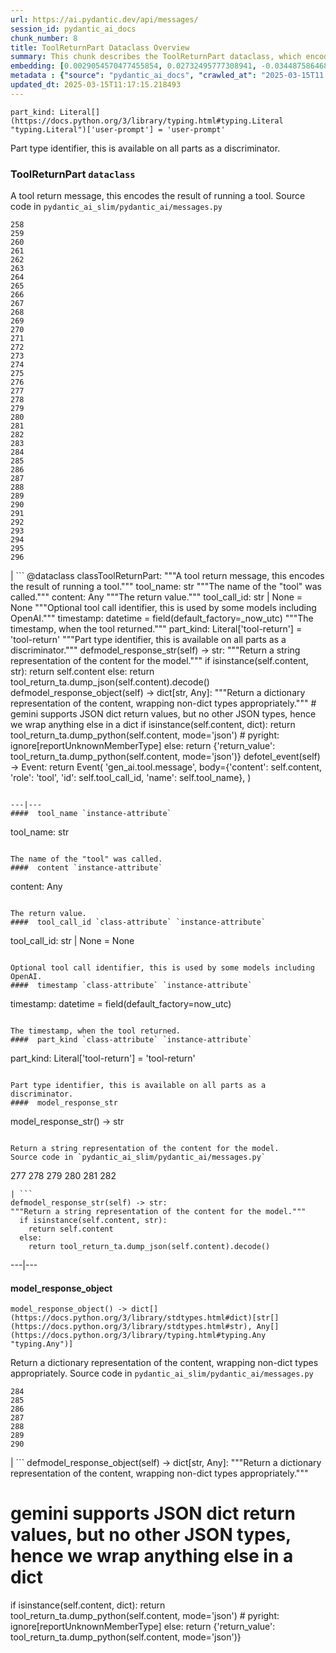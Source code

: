 ```yaml
---
url: https://ai.pydantic.dev/api/messages/
session_id: pydantic_ai_docs
chunk_number: 8
title: ToolReturnPart Dataclass Overview
summary: This chunk describes the ToolReturnPart dataclass, which encodes the results of running a tool. It includes attributes for the tool's name, return value, optional tool call identifier, and timestamp of when the tool returned.
embedding: [0.0029054570477455854, 0.02732495777308941, -0.034487586468458176, -0.022452976554632187, 0.012906682677567005, -0.002427270170301199, -0.02420875057578087, -0.006546362303197384, -0.007098675239831209, -0.027278447523713112, -0.01737169735133648, -0.06446364521980286, 0.05381272733211517, -0.04804541543126106, -0.0041016507893800735, -0.019104216247797012, 0.007075420115143061, 0.03099929355084896, 0.018720503896474838, 0.07785868644714355, 0.0289528276771307, -0.02239483781158924, 0.013174118474125862, -9.329366002930328e-05, 0.023197146132588387, 0.012511342763900757, 0.005659754853695631, 0.025929640978574753, 0.03320854529738426, -0.0068777501583099365, 0.00196507154032588, -0.025487791746854782, 0.0025944176595658064, -0.04271995648741722, -0.010441622696816921, -0.004203392658382654, 0.019801873713731766, -0.00891258753836155, 0.0020755340810865164, -0.0023386094253510237, -0.024511069059371948, -0.017313558608293533, 0.012162513099610806, 0.013267138972878456, -0.04685939848423004, 0.013778755441308022, 0.0035289893858134747, 0.03788285702466965, -0.02402270771563053, 2.1574725906248204e-05, -0.0019200143869966269, 0.04283623397350311, 0.010121862404048443, 0.023813409730792046, -0.0259528961032629, -0.02004605531692505, -0.05864982679486275, 0.029650487005710602, -0.02999931573867798, -0.04427805915474892, -0.006511479616165161, -0.0010225058067589998, -0.010098607279360294, 0.046952418982982635, -0.008354460820555687, -0.023999452590942383, -0.04123161733150482, 0.02909236028790474, -0.01675543189048767, 0.017546111717820168, 0.04183625429868698, 0.03978979215025902, -0.06451015919446945, -0.011586945503950119, -0.010679989121854305, -0.04762681946158409, -0.020801851525902748, 0.036138709634542465, 0.01619730517268181, -0.0386037714779377, -0.009273044764995575, 0.032441120594739914, -0.015697317197918892, 0.02342969924211502, -0.012860171496868134, -0.03232484310865402, -0.04120836406946182, -0.008807938545942307, -0.0014316533925011754, -0.01942978985607624, -0.03739449754357338, -0.02476687729358673, 0.0012913949321955442, 0.02627846971154213, 0.08502131700515747, -0.018301907926797867, -0.05678940191864967, 0.004069674760103226, -0.005732427351176739, 0.014929892495274544, 0.04113859683275223, 0.0012238093186169863, -0.04832448065280914, 0.035975925624370575, 0.04344087094068527, -0.000300138519378379, 0.0200344268232584, -0.03634800761938095, -0.055719658732414246, -0.0259528961032629, -0.1024162694811821, 0.014685711823403835, -0.01239506620913744, 0.014557807706296444, -0.06632407009601593, -0.0021801828406751156, -0.03813866525888443, 0.052742984145879745, -0.008581199683248997, -0.016999611631035805, -0.05013839155435562, -0.04439433664083481, 0.012604364193975925, -0.013313650153577328, -0.03230158984661102, 0.02476687729358673, -0.007546339649707079, -0.03209229186177254, -0.06325437128543854, -0.02195298857986927, 0.008993981406092644, 0.01462757308036089, -0.037161942571401596, -0.003694683313369751, -0.011918333359062672, -0.007249834481626749, -0.022592507302761078, 0.004395248834043741, -0.041603703051805496, 0.03667358309030533, -0.0019883266650140285, -0.027859829366207123, -0.041487425565719604, 0.016592644155025482, -0.02583662047982216, 0.011581131257116795, -0.042092062532901764, -0.029766762629151344, -0.02685985341668129, 0.01722053810954094, -0.019708853214979172, 0.01720890961587429, -0.017569366842508316, -0.004374900367110968, -0.0304411668330431, -0.010586967691779137, 0.02658079005777836, 0.0341387577354908, 0.010069537907838821, -0.012685757130384445, -0.008924215100705624, -0.005313832312822342, -0.024859897792339325, 0.029650487005710602, -0.0415571928024292, -0.01089510042220354, 0.019255375489592552, 0.0004810936807189137, -0.04109208658337593, -0.0711611658334732, -0.018150748685002327, 0.01736006885766983, -0.06562641263008118, -0.010505574755370617, 0.003633638145402074, -0.01719728298485279, -0.016546133905649185, -0.05623127520084381, -0.028673764318227768, 0.0008611722150817513, -0.0022717504762113094, -0.002696159528568387, -0.09441645443439484, -0.02360411360859871, -0.02049953304231167, -0.04034791886806488, -0.0015290349256247282, 0.008900959976017475, -0.009296299889683723, 0.023359932005405426, 0.0002494492509867996, 0.008307949639856815, 0.04292925447225571, 0.006325437221676111, -0.02446455880999565, -0.025929640978574753, 0.04662684351205826, -0.03802238777279854, 0.0326504185795784, 0.028999337926506996, 0.056184764951467514, 0.0742773786187172, 0.028557488694787025, 0.0013989506987854838, 0.020964637398719788, -0.02124370075762272, -0.013848521746695042, 0.04109208658337593, -0.03204578161239624, -0.018325163051486015, -0.012569480575621128, -0.034045733511447906, 0.01973210833966732, -0.012964820489287376, -0.00898816715925932, 0.008028886280953884, -0.052603453397750854, 0.010633478872478008, -0.01113928109407425, 0.016267070546746254, -0.010023027658462524, 0.07985864579677582, 0.06609151512384415, -0.029790017753839493, -0.01912747137248516, 0.00045602157479152083, -0.021697180345654488, -0.06809146702289581, -0.02004605531692505, 0.02330179512500763, -0.020278606563806534, 0.011836939491331577, -0.02151113748550415, -0.04690590873360634, 0.010534643195569515, -0.06027769669890404, 0.022499486804008484, -0.0013895032461732626, 0.019080961123108864, -0.015801966190338135, 0.0007339948788285255, -0.0034563166555017233, -0.01768564246594906, 0.03397597000002861, 0.040161874145269394, 0.005947538651525974, 0.01767401583492756, -0.0326736718416214, 0.017174027860164642, 0.02762727625668049, 0.09525363892316818, -0.032720185816287994, 0.032115545123815536, -0.0007365384371951222, -0.03383643925189972, 0.01522058341652155, -0.014778733253479004, 0.007342855911701918, -0.020092565566301346, 0.0035377100575715303, 0.01749960146844387, -0.00555801298469305, -0.0445106141269207, 0.0019926871173083782, 0.0014113050419837236, -0.0027906340546905994, -0.01811586692929268, -0.00906374678015709, 0.010046282783150673, -0.05251042917370796, 0.02876678667962551, -0.00011491380428196862, 0.07553315907716751, 0.004816750530153513, -0.019197236746549606, 0.010627664625644684, 0.0005105261225253344, 0.028092382475733757, 0.012836916372179985, -0.011150908656418324, -0.006778915412724018, 0.009023049846291542, 0.02402270771563053, 0.01586010307073593, -0.0400223433971405, 0.0014113050419837236, -0.012604364193975925, -0.017592621967196465, -0.016092656180262566, -0.01542988047003746, 0.012953192926943302, -0.013825266622006893, 0.029720252379775047, -0.027790063992142677, -0.030952783301472664, -0.004892330151051283, 0.03025512397289276, -0.027697043493390083, 0.008063769899308681, -0.02331342175602913, -0.0009578270255587995, -0.042999017983675, -0.0036132896784693003, 0.011522993445396423, 0.022464603185653687, -0.0029824902303516865, 0.021162308752536774, -0.024673856794834137, 0.015976380556821823, -0.021313467994332314, 0.03485966846346855, -0.0024795946665108204, -0.030022570863366127, -0.04467339813709259, -0.046510566025972366, 0.011150908656418324, 0.03592941164970398, 0.00898816715925932, 0.024394793435931206, 0.02033674530684948, 0.000905502587556839, -0.018604226410388947, 0.00281679630279541, -0.034371308982372284, -0.018046099692583084, 0.03965025767683983, -0.026650555431842804, -0.001571185071952641, -0.018627481535077095, -0.013174118474125862, -0.00013562553795054555, -0.058417271822690964, -0.027534255757927895, 0.027092404663562775, 0.03818517550826073, 0.0030871389899402857, 0.011604386381804943, -0.0013924101367592812, -0.011534621007740498, 0.06697521358728409, -0.02658079005777836, -0.00014716233999934047, -0.07697498798370361, -0.024092473089694977, -0.03620847687125206, 0.014708966948091984, 0.0012390705524012446, 0.05102209374308586, -0.044743165373802185, 0.028138892725110054, 0.03311552479863167, 0.010482318699359894, 0.038068898022174835, 0.024720367044210434, -0.030162103474140167, -0.02004605531692505, -0.006488224025815725, -0.016720548272132874, -0.01827865280210972, -0.008069583214819431, -0.0400921106338501, -0.002405468374490738, 0.037487518042325974, -0.036138709634542465, -0.029441189020872116, 0.030324889346957207, -0.024418048560619354, -0.01959257572889328, -0.0004941747756674886, -0.01276715099811554, 0.015662433579564095, 0.026301726698875427, -0.021452998742461205, 0.010331159457564354, -0.02806912735104561, -0.011156721971929073, -0.0016235094517469406, -0.009389320388436317, -0.016662411391735077, -0.018301907926797867, 0.06157999113202095, 0.025325004011392593, -0.004805122967809439, -0.0011242476757615805, -0.005121976137161255, 0.009052119217813015, 0.018022844567894936, 0.001475983764976263, -0.02537151426076889, 0.01603451743721962, 0.02268552966415882, -0.06748683005571365, -0.03697590157389641, -0.006244043819606304, 0.012429948896169662, 0.03199927136301994, -0.00642427196726203, 0.03904562070965767, 0.038650281727313995, -0.020592553541064262, -0.006901005282998085, -0.004976630676537752, 0.008825380355119705, -0.00906374678015709, -0.018069354817271233, 0.022906454280018806, 0.011953216046094894, 0.019394906237721443, 0.005976608023047447, -0.006744032260030508, 0.07390528917312622, 0.004008629359304905, -0.013488064520061016, -0.01572057232260704, 0.014581062830984592, -0.06260322034358978, 0.03809215500950813, 0.017860058695077896, 0.023801783099770546, -0.018627481535077095, -0.02569708786904812, -0.06204509735107422, -0.040278151631355286, -0.015639178454875946, -0.009685825556516647, 0.0652543231844902, 0.02166229672729969, -0.08381204307079315, 0.028534233570098877, -0.06292879581451416, 0.002946153748780489, 0.00474698469042778, 0.030487677082419395, -0.0289528276771307, 0.025627322494983673, -0.040301404893398285, -0.020662318915128708, 0.03430154174566269, 0.006784729193896055, 0.013743872754275799, 0.05981259047985077, -0.02285994403064251, -0.0017121703131124377, 0.02818540297448635, -0.027557510882616043, -0.015301976352930069, 0.002154020592570305, 0.0016118818894028664, 0.03281320631504059, -0.04723148047924042, 0.00801725871860981, 0.042068809270858765, -0.06269624829292297, 0.013057841919362545, -0.03041791170835495, -0.04202229902148247, 0.024836642667651176, -0.013185746036469936, 0.03160393238067627, -0.02776680886745453, 0.05269647389650345, 6.467875937232748e-05, 0.013429926708340645, -0.02209251932799816, -0.04878958687186241, -0.06511479616165161, -0.025185471400618553, -0.000517066684551537, 0.01738332398235798, -0.004162695724517107, -0.00926723051816225, 0.025604067370295525, 0.024092473089694977, -0.016685666516423225, -0.01527872122824192, -0.010720686055719852, 0.03913864120841026, 0.008430040441453457, 0.016662411391735077, -0.001729611773043871, -0.0024534324184060097, -0.029743507504463196, -0.05046396702528, -0.008959097787737846, -0.03690613433718681, 0.0593474842607975, -0.00198541977442801, -0.027836574241518974, 3.263461258029565e-05, -0.03462711721658707, -0.0244878139346838, -0.015185699798166752, 0.02999931573867798, -0.01113928109407425, 0.03892934322357178, 0.023673878982663155, -0.02182508446276188, -0.02937142364680767, 0.0015522901667281985, -0.035836391150951385, -0.017987962812185287, 0.016534507274627686, 0.01542988047003746, 0.012755523435771465, 0.011290440335869789, 0.011389275081455708, 0.03592941164970398, 0.018139122053980827, -0.002068266738206148, 0.054091788828372955, -0.05251042917370796, -0.002236867556348443, 0.008430040441453457, 0.005217904224991798, 0.00913932640105486, 0.0015464763855561614, -0.015104306861758232, -0.014208978042006493, -0.004209206439554691, 0.00876142829656601, -0.005569640547037125, -0.011517179198563099, 6.413371011149138e-05, -0.04165021330118179, -0.003165625501424074, -0.013522947207093239, 0.0015581040643155575, 0.0015203141374513507, -0.03537128493189812, -0.015592667274177074, 0.04539431259036064, 0.013383415527641773, 0.041185107082128525, 0.02049953304231167, -0.020546043291687965, -0.013313650153577328, 0.013092724606394768, -0.009366065263748169, 0.018290281295776367, 0.010371856391429901, -0.004610360134392977, 0.0401153638958931, 0.003709217766299844, 0.0009127698722295463, 0.006825425662100315, 0.06037071719765663, -0.016720548272132874, 0.0036307312548160553, 0.017115889117121696, -0.004531873390078545, 0.02639474719762802, -0.04730124771595001, 0.04762681946158409, -0.07692848145961761, -0.0010036107851192355, 0.0018778641242533922, -0.02506919577717781, -0.020999521017074585, -0.006290554068982601, 0.020441394299268723, 0.019615832716226578, -0.0073370421305298805, 0.03237135335803032, 0.05460340529680252, -0.038371216505765915, 0.027394725009799004, 0.03667358309030533, 0.010668361559510231, -0.010331159457564354, -0.006185905542224646, 0.004927213303744793, 0.004194671753793955, 0.008046328090131283, -0.02951095439493656, 0.0007870459812693298, -0.0237436443567276, 0.024394793435931206, -0.006296367850154638, -0.027045894414186478, 0.01424386166036129, -0.008488178253173828, -0.016732176765799522, 0.00771494023501873, 0.010180000215768814, -0.01454618014395237, 0.028394700959324837, 0.01675543189048767, -0.013627596199512482, -0.0064998515881598, -0.049626775085926056, 0.01901119388639927, -0.0069882129319012165, -0.018604226410388947, -0.003552244510501623, -0.021139053627848625, -0.0029345261864364147, 0.01956932060420513, 0.005037675611674786, -0.04971979558467865, 0.0207785964012146, 0.019115842878818512, -0.006249857600778341, -0.00831376388669014, 0.03309226781129837, -0.05027792230248451, -0.017441462725400925, -0.002084254752844572, 0.014708966948091984, -0.059580035507678986, 0.018499577417969704, -0.0035929414443671703, 0.016139166429638863, -0.0170693788677454, -0.03202252462506294, 0.00949396938085556, 0.005703358445316553, -0.011488109827041626, 0.006127767264842987, 0.029208635911345482, -0.02879004180431366, -0.008854449726641178, -0.010226511396467686, 0.017011240124702454, 0.008680034428834915, -0.0005940998089499772, 0.02045302279293537, 0.002847318770363927, -0.01269738469272852, 0.015046168118715286, 0.05739403888583183, -0.0003023186873178929, 0.0035377100575715303, 0.049347713589668274, -0.006203346885740757, -0.0259994063526392, 0.04916166886687279, 0.03692939132452011, 0.0016060679918155074, 0.00906374678015709, -0.011464854702353477, -0.0014091248158365488, 0.05371970683336258, 0.02683659829199314, -0.024092473089694977, 0.02134834975004196, -0.002023209584876895, -0.0011969204060733318, 0.05418480932712555, -0.00047600659308955073, 0.031092314049601555, 0.03351086378097534, -0.03753402829170227, 0.02342969924211502, -0.007040536962449551, -0.0020159424748271704, 0.012185768224298954, -0.004729543346911669, 0.028115637600421906, -0.01194158848375082, 0.007848658598959446, -0.04841750115156174, -0.0019679784309118986, -0.029906295239925385, -0.005427201744168997, -0.007081233896315098, 0.0445106141269207, 0.029766762629151344, -0.01617405004799366, 0.004799309186637402, 0.011209046468138695, -0.019825128838419914, 0.030510932207107544, 0.033022504299879074, -0.007017281837761402, 0.03181322664022446, 0.004784774500876665, 0.01811586692929268, -0.017290303483605385, -0.01329039502888918, 0.05446387454867363, -0.026906363666057587, -0.01867399364709854, -0.061486970633268356, -0.0014926985604688525, 0.05367319658398628, -0.028883062303066254, 0.022511115297675133, 0.006255671381950378, 0.008005631156265736, 0.014441531151533127, -0.0064998515881598, -0.038371216505765915, -0.01312760729342699, -0.02344132587313652, 0.017569366842508316, 0.010133489966392517, -0.009813729673624039, -0.0025086638052016497, 0.001876410678960383, -0.02031349018216133, -0.018336791545152664, -0.018150748685002327, -0.06097535416483879, -0.03234810009598732, -0.0020668134093284607, 0.0046365223824977875, -0.010447436012327671, 0.0030260938219726086, 0.04581290856003761, -0.04069674760103226, -0.051580220460891724, 0.004694660194218159, -0.026487767696380615, 0.0207902230322361, -0.03772006928920746, 0.014057818800210953, 0.0018894918030127883, 0.032278332859277725, 0.024883152917027473, 0.000616264995187521, -0.004665591288357973, 0.001511593465693295, -0.018011217936873436, -0.0016729269409552217, 0.0022121588699519634, -0.03951072692871094, -0.019976288080215454, 0.030348144471645355, 0.02432502619922161, 0.012581108137965202, -0.016720548272132874, 0.03499920293688774, -0.012220651842653751, -0.03765030577778816, -0.023371560499072075, -0.04018513113260269, -0.03758053854107857, 0.013627596199512482, -0.01490663643926382, 0.02287157066166401, 0.009761405177414417, 0.00567428907379508, -0.0029766762163490057, -0.023859921842813492, -0.0028516792226582766, -0.015557784587144852, -0.056463830173015594, 0.034487586468458176, -0.018767014145851135, 0.019836757332086563, -0.014813615940511227, 0.006220788229256868, 0.0027804598212242126, -0.01602289080619812, 0.009249788708984852, -0.0018735037883743644, -0.015092679299414158, -0.01306946948170662, -0.04781286418437958, 0.025720342993736267, 0.013918287120759487, -0.02285994403064251, -0.005026048049330711, 0.044905953109264374, -0.02402270771563053, -0.029045850038528442, 0.008261439390480518, 0.007156813517212868, -0.013220628723502159, -0.045161761343479156, -0.0034824786707758904, 0.0017383324448019266, -0.01990652270615101, 0.024301771074533463, 0.04123161733150482, -0.02108091488480568, 0.03381318226456642, 0.018325163051486015, -0.0032324844505637884, 0.006930074654519558, 0.005668475292623043, -0.01570894382894039, -0.006488224025815725, 0.009959075599908829, 0.030766740441322327, -0.01781354658305645, -0.04395248740911484, -0.00276592536829412, -0.030231868848204613, -0.004098743665963411, -0.013488064520061016, 0.003927235957235098, 0.013557830825448036, -0.0005025321734137833, 0.01854608952999115, -0.014197350479662418, 0.005665568634867668, -0.08618408441543579, -0.042789723724126816, 0.04567337781190872, -0.008784683421254158, 0.004889423493295908, -0.01931351236999035, -0.023511091247200966, 0.004427224863320589, -0.023790154606103897, -0.052882514894008636, 0.009424204006791115, -0.005366156809031963, 0.004805122967809439, -0.004744078032672405, 0.01454618014395237, -0.0022732040379196405, 0.012046236544847488, -0.026301726698875427, 0.02446455880999565, -0.03058069758117199, -0.0002708877145778388, 0.022359956055879593, -0.005145231727510691, -0.025464534759521484, -0.042999017983675, -0.020836733281612396, -0.018487950786948204, 0.019185608252882957, 0.04976630583405495, -0.018929800018668175, -0.002505756914615631, 0.03199927136301994, -0.005354529246687889, 0.0026104056742042303, -0.06851006299257278, 0.011325323022902012, -0.0012630525743588805, -0.005026048049330711, 0.04213857278227806, -0.0032092290930449963, 0.03783634677529335, -0.009842799045145512, 0.003967932891100645, 0.011825311928987503, 0.024999430403113365, 0.004799309186637402, -0.021732062101364136, -0.006249857600778341, -0.0004792768741026521, 0.027417980134487152, -0.016057772561907768, 0.015371742658317089, -0.007825402542948723, -0.018953057006001472, 0.06488224118947983, 0.03960374742746353, -0.03616196662187576, -0.04067349061369896, 0.01748797297477722, 0.017999589443206787, 0.006290554068982601, -0.003470851108431816, -0.028464466333389282, 0.0020740805193781853, 0.01469733938574791, -0.010906727984547615, -0.02402270771563053, -0.0008568118792027235, -0.013150863349437714, -0.007732382044196129, -0.029278401285409927, 0.009650942869484425, -0.014348509721457958, 0.013371787965297699, -0.02625521458685398, 0.024813387542963028, 0.0038051458541303873, -0.007656801957637072, -0.01261599175632, 0.020127447322010994, 0.05088255926966667, -0.0043342034332454205, 0.031557418406009674, 0.041022319346666336, -0.04837099090218544, 0.0009091362589970231, 0.005726613570004702, 0.016267070546746254, 0.013860149309039116, 0.032417867332696915, 0.025325004011392593, 0.02165066823363304, 0.006028932519257069, -0.03232484310865402, -0.04571988806128502, -0.0040289778262376785, -0.016674038022756577, -0.015022912994027138, 0.020383255556225777, -0.024138985201716423, 0.006999840494245291, 0.0341387577354908, -0.041789744049310684, -0.036603815853595734, -0.0025406398344784975, 0.015569412149488926, -0.02627846971154213, -0.00987186748534441, -0.00941838975995779, 0.036882881075143814, 0.0004909044946543872, 0.03251088783144951, 0.010586967691779137, 0.01811586692929268, -0.02465059980750084, -0.005113255698233843, 0.12092747539281845, -0.015592667274177074, -0.010447436012327671, 0.008773055858910084, -0.026813341304659843, 0.04244089126586914, 0.032882969826459885, -0.005595802795141935, -0.0029970246832817793, 0.04037117213010788, -0.006430085748434067, 0.026301726698875427, -0.011505551636219025, -0.02342969924211502, 0.007203324232250452, 0.00941838975995779, -0.005171393509954214, 0.010075351223349571, -0.037022411823272705, 0.022069264203310013, 0.032720185816287994, -0.04478967562317848, -0.04930119961500168, -0.023557601496577263, -0.008546316996216774, -0.0010130583541467786, 0.02879004180431366, -0.014964775182306767, -0.0037847973871976137, 0.002138032577931881, 0.02138323336839676, -0.010028840973973274, 0.020685574039816856, -0.04404550790786743, -0.022976219654083252, 0.01704612374305725, -0.001183112501166761, -5.779755611001747e-06, -0.0053806914947927, 0.023557601496577263, 0.0020755340810865164, -0.023115752264857292, -0.020243724808096886, 0.01601126231253147, -0.018941428512334824, 0.04274320974946022, -0.04313855245709419, -0.003639451926574111, 0.007592849899083376, -0.02476687729358673, 0.009726522490382195, -0.00441850395873189, -0.016220560297369957, 0.04878958687186241, 0.005363249685615301, 0.028697019442915916, 0.03595266863703728, 0.0014578156406059861, -0.003781890496611595, 0.036278244107961655, -0.016953101381659508, -0.0034301544073969126, 0.014127585105597973, 0.0666961520910263, -0.007796333637088537, 0.011366019956767559, 0.0047644260339438915, -0.007418435532599688, 0.03795262426137924, -0.006284740287810564, 0.011360205709934235, 0.0038981668185442686, 0.009505596943199635, -0.00014498215750791132, 0.04292925447225571, 0.019046077504754066, -0.008133535273373127, 0.009459086693823338, 0.0003588217659853399, 0.012046236544847488, 0.047417525202035904, 0.029045850038528442, -0.008447482250630856, 0.03323179855942726, 0.02179020084440708, 0.0356736034154892, -0.0007761450833640993, -0.006587059237062931, 0.005401039496064186, 0.007523084059357643, -0.007778892293572426, 0.00456966320052743, 0.003389457706362009, 0.021848339587450027, -0.004845819901674986, -0.02434828132390976, -0.0029374330770224333, -0.006709149572998285, -0.04855703189969063, 0.0019999544601887465, -0.016267070546746254, 0.03697590157389641, -0.009447459131479263, -0.0415106825530529, -0.013441554270684719, 0.004523152485489845, 0.015081051737070084, -0.009180023334920406, 0.0031569048296660185, 0.0244878139346838, -0.024859897792339325, 0.029929550364613533, 0.05525455251336098, -0.022499486804008484, -0.02967374213039875, -0.001561010954901576, -0.03978979215025902, 0.0103892982006073, 0.043719932436943054, -0.022185539826750755, 0.04804541543126106, -0.021604157984256744, -0.025604067370295525, 0.01765076071023941, 0.001265959464944899, 0.03127835690975189, 0.04290599748492241, -0.0029970246832817793, 0.022790178656578064, -0.004360365681350231, 0.03527826443314552, 0.04704543948173523, -0.012429948896169662, -0.002280471147969365, 0.012336928397417068, 0.024906408041715622, 0.009383507072925568, 0.005197555758059025, 0.018301907926797867, -0.0259994063526392, 0.0018066448392346501, 0.033603884279727936, 0.0037063108757138252, 0.02284831553697586, 0.014534552581608295, 0.023976197466254234, 0.007110302802175283, 0.013522947207093239, -0.016650782898068428, -0.01402293611317873, -0.017546111717820168, -0.004084208980202675, 0.024906408041715622, 0.036580562591552734, -0.03995257616043091, 0.03788285702466965, -0.018453067168593407, 0.018057728186249733, 0.06809146702289581, -0.013371787965297699, -0.03334807604551315, -0.018662365153431892, 0.03595266863703728, -0.02030186355113983, -0.01734844222664833, -0.015534529462456703, 0.022941337898373604, 0.002260122913867235, 0.02196461521089077, 0.023952942341566086, 0.0009011422516778111, -0.027697043493390083, 0.0038807254750281572, -0.009912564419209957, 0.013883404433727264, 0.026464512571692467, 0.0081626046448946, -0.015174072235822678, 0.004546408075839281, -0.00794167909771204, 0.014418276026844978, 0.006453341338783503, 0.01246483251452446, -0.008040514774620533, 0.022220423445105553, -0.012209024280309677, -0.0007361750467680395, 0.00025689820176921785, -0.01660427264869213, -0.014453158713877201, 0.033580631017684937, -0.007732382044196129, -0.00135534699074924, 0.011098584160208702, -0.025487791746854782, -0.02418549545109272, 0.032999247312545776, 0.017034495249390602, 0.020150702446699142, 0.027255192399024963, -0.005014420486986637, -0.009243975393474102, -0.01677868701517582, 0.010354415513575077, -0.010662547312676907, 0.027650533244013786, 0.026348236948251724, -0.020871616899967194, 0.034068990498781204, -0.018476322293281555, -0.021150680258870125, -0.007592849899083376, 0.004697567317634821, -0.020883245393633842, 0.04467339813709259, -0.031045803800225258, 0.017732154577970505, 0.012685757130384445, -0.04560361057519913, -0.02165066823363304, -0.044022250920534134, -0.00012645059905480593, -0.02685985341668129, -0.026976129040122032, -0.003502827137708664, -0.0021729154977947474, -0.013685734011232853, -0.00014543636643793434, 0.0026772646233439445, -0.011743918061256409, 0.002433083951473236, 0.02818540297448635, 0.013767127878963947, -0.012209024280309677, 0.06623104959726334, 0.00904630497097969, 0.016511252149939537, -0.00035936679341830313, -0.009749777615070343, -0.010116048157215118, -0.006947515998035669, 0.03088301606476307, -0.0016525785904377699, 0.015301976352930069, -0.031836483627557755, 0.019801873713731766, -0.011325323022902012, 0.017092633992433548, 0.02627846971154213, -0.012476460076868534, -0.001826993189752102, 0.007784706074744463, 0.02788308449089527, 0.01573219895362854, 0.0006922080647200346, 0.009185836650431156, -0.01194158848375082, -0.01646474003791809, 0.003377829911187291, -0.0034911995753645897, 0.009900936856865883, -0.032882969826459885, 0.015313603915274143, 0.05725450813770294, -0.005148138385266066, -0.01737169735133648, 0.012802033685147762, -0.004787681624293327, -0.002603138331323862, -0.012278789654374123, 0.013848521746695042, -0.028557488694787025, 0.0004029704723507166, -0.007511456497013569, 0.02999931573867798, -0.02446455880999565, 0.017871685326099396, 0.021476253867149353, 0.0341155007481575, 0.020383255556225777, -0.015464764088392258, -0.032255079597234726, 0.018755385652184486, -0.0022034381981939077, -0.004310948308557272, -0.03974327817559242, -0.012941565364599228, -0.014592690393328667, 0.0007696045213378966, -0.014988030306994915, -0.015150817111134529, 0.0356503501534462, 0.0049853515811264515, 0.01972047984600067, -0.027976106852293015, 0.015964752063155174, -0.005508595146238804, -0.002094428986310959, 0.008633524179458618, -0.03323179855942726, -0.01570894382894039, -0.03374341502785683, -0.007837031036615372, 0.05553361773490906, -0.014046191237866879, 0.021778572350740433, -0.028697019442915916, 0.007831216789782047, 0.003941770642995834, 0.0015595575096085668, 0.00015070513472892344, -0.05176626145839691, 0.03439456596970558, -0.0244878139346838, -0.0004883609362877905, -0.02330179512500763, -0.014778733253479004, 0.03072023019194603, -0.0519057922065258, -0.04171998053789139, -0.00913932640105486, -0.02639474719762802, 0.007994003593921661, -0.008110280148684978, 0.04718497022986412, -0.00801725871860981, -0.02004605531692505, 0.02746449038386345, 0.0029490606393665075, 0.018476322293281555, 0.0017557739047333598, -0.015604295767843723, 0.01736006885766983, 0.019115842878818512, 0.013976425863802433, 0.009784660302102566, 0.01016837265342474, 0.051719751209020615, -0.004235368687659502, -0.019046077504754066, -0.046533823013305664, -0.02226693369448185, -0.011307882145047188, 0.0034127128310501575, 0.01239506620913744, 0.007040536962449551, 0.006209160666912794, 0.018139122053980827, 0.010604409500956535, -0.014197350479662418, -0.029022594913840294, 0.009540480561554432, -0.014092701487243176, -0.046975672245025635, 0.04555710032582283, -0.014046191237866879, 0.000861898937728256, 0.018790269270539284, 0.0053429012186825275, 0.0200344268232584, 0.005845796782523394, -0.04378969967365265, -0.02776680886745453, -0.010679989121854305, 0.0002605318441055715, 0.007209138013422489, 0.02509245090186596, -0.044138528406620026, 0.003683055518195033, -0.010784638114273548, -0.0008902413537725806, -0.01768564246594906, -0.033185288310050964, -0.005264414940029383, -0.008709103800356388, 0.0185693446546793, -0.0019171074964106083, -0.014046191237866879, 0.019778618589043617, 0.003148183925077319, 0.011011376976966858, -0.0062266020104289055, -0.02047627791762352, -0.0061510223895311356, -0.008057955652475357, -0.006081256549805403, -0.005543478298932314, -0.00774982338771224, -0.008139349520206451, -0.039533983916044235, -0.002672904171049595, -0.005403946619480848, -0.039254918694496155, -0.0013153769541531801, 0.033324822783470154, -0.007296345196664333, -0.01254622545093298, -0.014895008876919746, 0.015557784587144852, 0.035696860402822495, 0.017394952476024628, 0.018208887428045273, 0.005026048049330711, 0.01497640274465084, -0.01497640274465084, -0.0033313194289803505, 0.013964798301458359, 0.012302044779062271, 0.009976516477763653, 0.0029127243906259537, -0.00774982338771224, -0.0041772304102778435, -0.023359932005405426, -0.03946421667933464, -0.019766991958022118, 0.008802125230431557, 0.011836939491331577, -0.008709103800356388, -0.008214929141104221, 0.021336723119020462, 0.00604637386277318, -0.011441599577665329, -0.04065023735165596, -0.008709103800356388, 0.03841773048043251, 0.017894940450787544, -0.004566756542772055, -0.013941542245447636, -0.00808702502399683, 0.020418139174580574, 0.011238115839660168, -0.007342855911701918, 0.012627619318664074, -0.008023072965443134, -0.011953216046094894, 0.017580995336174965, -0.008499805815517902, -0.0303946565836668, 0.00912188459187746, 0.009616060182452202, -0.00527022872120142, 0.008930029347538948, 0.015511274337768555, 0.015813592821359634, -0.0006079076556488872, 0.019476300105452538, 0.006441713776439428, -0.013534574769437313, 0.022825060412287712, 0.023104123771190643, -0.0034301544073969126, 0.008499805815517902, 0.01941816136240959, -0.04081302136182785, -0.016848452389240265, 0.0040667676366865635, 0.02613893896341324, 0.00869166199117899, 0.01432525459676981, -0.013429926708340645, 0.006807984318584204, -0.005046396516263485, -0.024557579308748245, 0.02997606061398983, 0.029138870537281036, -0.03595266863703728, 0.0007514363387599587, 0.007162627298384905, -0.010174186900258064, -0.005589989013969898, -0.005619057919830084, -0.011400902643799782, 0.03781308978796005, -0.005284763406962156, -0.021859966218471527, 0.04481293261051178, -0.01766238734126091, 0.014650829136371613, -0.013360160402953625, -0.0013153769541531801, -0.002674357732757926, -0.012209024280309677, 0.013464809395372868, 0.022580880671739578, 0.0215343926101923, 0.012941565364599228, -0.01988326758146286, -0.03976653516292572, 0.02892957255244255, -0.0003048622456844896, -0.009778846986591816, -0.013615968637168407, 0.0046801259741187096, 0.012057865038514137, -0.03341784328222275, 0.005427201744168997, 0.032999247312545776, -0.023627368733286858, -0.010732313618063927, 0.035534072667360306, -0.016069401055574417, -0.024604089558124542, -0.028534233570098877, -0.00801725871860981, -0.001757227350026369, -0.006633569486439228, 0.005351622123271227, 0.0009600071934983134, 0.03502245619893074, 0.025464534759521484, -0.024441303685307503, 0.012674129568040371, 0.010679989121854305, -0.004447572864592075, -0.04423154890537262, -0.011249743402004242, -0.006081256549805403, -0.007732382044196129, -0.00144618796184659, 0.006651011295616627, -0.03130161017179489, 0.015418252907693386, -0.008900959976017475, 0.034510839730501175, 0.0031307425815612078, -0.013929914683103561, 0.03013884834945202, -0.014569435268640518, 0.01312760729342699, 0.05316158011555672, 0.003595848334953189, -0.005555105861276388, -0.0341620109975338, -0.008557944558560848, -0.004325482994318008, -0.060045141726732254, -0.003092952771112323, -0.011261370964348316, 0.002918538171797991, 0.027976106852293015, -0.011209046468138695, 0.021046031266450882, -0.03958049416542053, 0.01447641383856535, 0.01691821962594986, 0.00040660411468707025, 9.174935985356569e-05, -0.0011874729534611106, -0.0017935637151822448, -0.003453409532085061, 0.013441554270684719, -0.035557329654693604, 0.013371787965297699, -0.008796310983598232, 0.015511274337768555, 0.007906796410679817, 0.032417867332696915, -0.0222785621881485, 0.05530106648802757, 0.006883563939481974, -0.015115934424102306, 0.01447641383856535, 0.020708831027150154, 0.013604341074824333, -0.009464900009334087, 0.01972047984600067, 0.015615923330187798, 0.0009367518941871822, -0.0008226556819863617, -0.019662342965602875, 0.008278881199657917, 0.027092404663562775, 0.020383255556225777, 0.011052073910832405, -0.013255511410534382, -0.010627664625644684, 0.01047069113701582, -0.004976630676537752, 0.012836916372179985, 0.05916144326329231, -0.006807984318584204, -0.023394815623760223, 0.002229600213468075, 0.003662707284092903, 0.0068777501583099365, 0.014860126189887524, 0.011261370964348316, -0.034813158214092255, -0.0020362907089293003, 0.014988030306994915, -0.012488087639212608, -0.011831125244498253, -0.0072556487284600735, -0.004787681624293327, -0.006017304491251707, 0.012150885537266731, 0.005383598152548075, 0.006680080201476812, -0.011976471170783043, 0.02432502619922161, -0.0019301885040476918, 0.003395271487534046, -0.006174277979880571, -0.010052096098661423, -0.00489814393222332, 0.007720754016190767, 0.04216182976961136, -0.02788308449089527, 0.0005454091005958617, -0.046812884509563446, -0.013313650153577328, -0.03151090815663338, 0.01098812185227871, -0.015836847946047783, 0.037068922072649, -0.035115476697683334, 0.008563757874071598, -0.007296345196664333, 0.020383255556225777, -0.026301726698875427, 0.023836666718125343, 0.0056394063867628574, -0.018429812043905258]
metadata : {"source": "pydantic_ai_docs", "crawled_at": "2025-03-15T11:17:15.215445", "url_path": "/api/messages/", "chunk_size": 4644}
updated_dt: 2025-03-15T11:17:15.218493
---
```

```
part_kind: Literal[](https://docs.python.org/3/library/typing.html#typing.Literal "typing.Literal")['user-prompt'] = 'user-prompt'

```

Part type identifier, this is available on all parts as a discriminator.
###  ToolReturnPart `dataclass`
A tool return message, this encodes the result of running a tool.
Source code in `pydantic_ai_slim/pydantic_ai/messages.py`
```
258
259
260
261
262
263
264
265
266
267
268
269
270
271
272
273
274
275
276
277
278
279
280
281
282
283
284
285
286
287
288
289
290
291
292
293
294
295
296
```
| ```
@dataclass
classToolReturnPart:
"""A tool return message, this encodes the result of running a tool."""
  tool_name: str
"""The name of the "tool" was called."""
  content: Any
"""The return value."""
  tool_call_id: str | None = None
"""Optional tool call identifier, this is used by some models including OpenAI."""
  timestamp: datetime = field(default_factory=_now_utc)
"""The timestamp, when the tool returned."""
  part_kind: Literal['tool-return'] = 'tool-return'
"""Part type identifier, this is available on all parts as a discriminator."""
  defmodel_response_str(self) -> str:
"""Return a string representation of the content for the model."""
    if isinstance(self.content, str):
      return self.content
    else:
      return tool_return_ta.dump_json(self.content).decode()
  defmodel_response_object(self) -> dict[str, Any]:
"""Return a dictionary representation of the content, wrapping non-dict types appropriately."""
    # gemini supports JSON dict return values, but no other JSON types, hence we wrap anything else in a dict
    if isinstance(self.content, dict):
      return tool_return_ta.dump_python(self.content, mode='json') # pyright: ignore[reportUnknownMemberType]
    else:
      return {'return_value': tool_return_ta.dump_python(self.content, mode='json')}
  defotel_event(self) -> Event:
    return Event(
      'gen_ai.tool.message',
      body={'content': self.content, 'role': 'tool', 'id': self.tool_call_id, 'name': self.tool_name},
    )

```
  
---|---  
####  tool_name `instance-attribute`
```
tool_name: str[](https://docs.python.org/3/library/stdtypes.html#str)

```

The name of the "tool" was called.
####  content `instance-attribute`
```
content: Any[](https://docs.python.org/3/library/typing.html#typing.Any "typing.Any")

```

The return value.
####  tool_call_id `class-attribute` `instance-attribute`
```
tool_call_id: str[](https://docs.python.org/3/library/stdtypes.html#str) | None = None

```

Optional tool call identifier, this is used by some models including OpenAI.
####  timestamp `class-attribute` `instance-attribute`
```
timestamp: datetime[](https://docs.python.org/3/library/datetime.html#datetime.datetime "datetime.datetime") = field[](https://docs.python.org/3/library/dataclasses.html#dataclasses.field "dataclasses.field")(default_factory=now_utc)

```

The timestamp, when the tool returned.
####  part_kind `class-attribute` `instance-attribute`
```
part_kind: Literal[](https://docs.python.org/3/library/typing.html#typing.Literal "typing.Literal")['tool-return'] = 'tool-return'

```

Part type identifier, this is available on all parts as a discriminator.
####  model_response_str
```
model_response_str() -> str[](https://docs.python.org/3/library/stdtypes.html#str)

```

Return a string representation of the content for the model.
Source code in `pydantic_ai_slim/pydantic_ai/messages.py`
```
277
278
279
280
281
282
```
| ```
defmodel_response_str(self) -> str:
"""Return a string representation of the content for the model."""
  if isinstance(self.content, str):
    return self.content
  else:
    return tool_return_ta.dump_json(self.content).decode()

```
  
---|---  
####  model_response_object
```
model_response_object() -> dict[](https://docs.python.org/3/library/stdtypes.html#dict)[str[](https://docs.python.org/3/library/stdtypes.html#str), Any[](https://docs.python.org/3/library/typing.html#typing.Any "typing.Any")]

```

Return a dictionary representation of the content, wrapping non-dict types appropriately.
Source code in `pydantic_ai_slim/pydantic_ai/messages.py`
```
284
285
286
287
288
289
290
```
| ```
defmodel_response_object(self) -> dict[str, Any]:
"""Return a dictionary representation of the content, wrapping non-dict types appropriately."""
  # gemini supports JSON dict return values, but no other JSON types, hence we wrap anything else in a dict
  if isinstance(self.content, dict):
    return tool_return_ta.dump_python(self.content, mode='json') # pyright: ignore[reportUnknownMemberType]
  else:
    return {'return_value': tool_return_ta.dump_python(self.content, mode='json')}